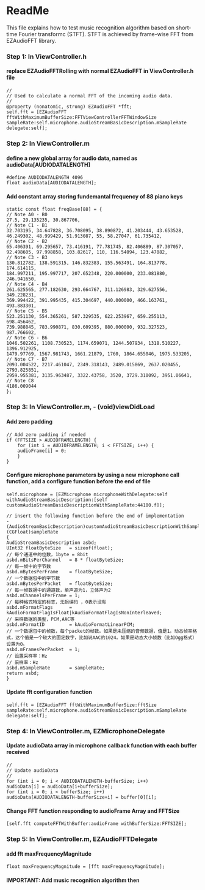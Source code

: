 #  ReadMe
This file explains how to test music recognition algorithm based on short-time Fourier transformc (STFT).
STFT is achieved by frame-wise FFT from EZAudioFFT library.

### Step 1: In ViewController.h
#### replace EZAudioFFTRolling with normal EZAudioFFT in ViewController.h file
    //
    // Used to calculate a normal FFT of the incoming audio data.
    //
    @property (nonatomic, strong) EZAudioFFT *fft;
    self.fft = [EZAudioFFT fftWithMaximumBufferSize:FFTViewControllerFFTWindowSize sampleRate:self.microphone.audioStreamBasicDescription.mSampleRate delegate:self];
    
### Step 2: In ViewController.m
#### define a new global array for audio data, named as audioData[AUDIODATALENGTH]
    #define AUDIODATALENGTH 4096
    float audioData[AUDIODATALENGTH];

#### Add constant array storing fundemantal frequency of 88 piano keys
    static const float freqBase[88] = {
    // Note A0 - B0
    27.5, 29.135235, 30.867706,
    // Note C1 - B1
    32.703195, 34.647828, 36.708095, 38.890872, 41.203444, 43.653528,
    46.249302, 48.999429, 51.913087, 55, 58.27047, 61.735412,
    // Note C2 - B2
    65.406391, 69.295657, 73.416191, 77.781745, 82.406889, 87.307057,
    92.498605, 97.998858, 103.82617, 110, 116.54094, 123.47082,
    // Note C3 - B3
    130.812782, 138.591315, 146.832383, 155.563491, 164.813778, 174.614115,
    184.997211, 195.997717, 207.652348, 220.000000, 233.081880, 246.941650,
    // Note C4 - B4
    261.625565, 277.182630, 293.664767, 311.126983, 329.627556, 349.228231,
    369.994422, 391.995435, 415.304697, 440.000000, 466.163761, 493.883301,
    // Note C5 - B5
    523.251130, 554.365261, 587.329535, 622.253967, 659.255113, 698.456462,
    739.988845, 783.990871, 830.609395, 880.000000, 932.327523, 987.766602,
    // Note C6 - B6
    1046.502261, 1108.730523, 1174.659071, 1244.507934, 1318.510227, 1396.912925,
    1479.97769, 1567.981743, 1661.21879, 1760, 1864.655046, 1975.533205,
    // Note C7 - B7
    2093.004522, 2217.461047, 2349.318143, 2489.015869, 2637.020455, 2793.825851,
    2959.955381, 3135.963487, 3322.43758, 3520, 3729.310092, 3951.06641,
    // Note C8
    4186.009044
    };
    
### Step 3: In ViewController.m, - (void)viewDidLoad
#### Add zero padding
    // Add zero padding if needed
    if (FFTSIZE > AUDIOFRAMELENGTH) {
        for (int i = AUDIOFRAMELENGTH; i < FFTSIZE; i++) {
        audioFrame[i] = 0;
        }
    }
#### Configure microphone parameters by using a new microphone call function, add a configure function before the end of file
    self.microphone = [EZMicrophone microphoneWithDelegate:self withAudioStreamBasicDescription:[self customAudioStreamBasicDescriptionWithSampleRate:44100.f]];
    
    // insert the following function before the end of implementation
    - (AudioStreamBasicDescription)customAudioStreamBasicDescriptionWithSampleRate:(CGFloat)sampleRate
    {
    AudioStreamBasicDescription asbd;
    UInt32 floatByteSize   = sizeof(float);
    // 每个通道中的位数，1byte = 8bit
    asbd.mBitsPerChannel   = 8 * floatByteSize;
    // 每一帧中的字节数
    asbd.mBytesPerFrame    = floatByteSize;
    // 一个数据包中的字节数
    asbd.mBytesPerPacket   = floatByteSize;
    // 每一帧数据中的通道数，单声道为1，立体声为2
    asbd.mChannelsPerFrame = 1;
    // 每种格式特定的标志，无损编码 ，0表示没有
    asbd.mFormatFlags      = kAudioFormatFlagIsFloat|kAudioFormatFlagIsNonInterleaved;
    // 采样数据的类型，PCM,AAC等
    asbd.mFormatID         = kAudioFormatLinearPCM;
    // 一个数据包中的帧数，每个packet的帧数。如果是未压缩的音频数据，值是1。动态帧率格式，这个值是一个较大的固定数字，比如说AAC的1024。如果是动态大小帧数（比如Ogg格式）设置为0。
    asbd.mFramesPerPacket  = 1;
    // 设置采样率：Hz
    // 采样率：Hz
    asbd.mSampleRate       = sampleRate;
    return asbd;
    }

#### Update fft configuration function
    self.fft = [EZAudioFFT fftWithMaximumBufferSize:fftSize         sampleRate:self.microphone.audioStreamBasicDescription.mSampleRate delegate:self];

### Step 4: In ViewController.m, EZMicrophoneDelegate
#### Update audioData array in microphone callback function with each buffer received
    //
    // Update audioData
    //
    for (int i = 0; i < AUDIODATALENGTH-bufferSize; i++)
    audioData[i] = audioData[i+bufferSize];
    for (int i = 0; i < bufferSize; i++)
    audioData[AUDIODATALENGTH-bufferSize+i] = buffer[0][i];
    
#### Change FFT function responding to audioFrame Array and FFTSize
    [self.fft computeFFTWithBuffer:audioFrame withBufferSize:FFTSIZE];

### Step 5: In ViewController.m, EZAudioFFTDelegate
#### add fft maxFrequencyMagnitude
    float maxFrequencyMagnitude = [fft maxFrequencyMagnitude];
    
#### IMPORTANT: Add music recognition algorithm then
